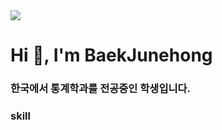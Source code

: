 <img src="https://capsule-render.vercel.app/api?type=Waving&color=FA991C&height=300&section=header&text=Baek%20Junehong&fontSize=50&animation=fadeIn&fontAlignY=60" />

<h1 align="left">Hi 👋, I'm BaekJunehong</h1>
<h3 align="left">한국에서 통계학과를 전공중인 학생입니다.</h3>



<h3 align="left">skill</h3>
<p align="left"><img src="https://img.shields.io/badge/TypeScript-3178C6?style=flat&logo=TypeScript&logoColor=white"/>
</p>

